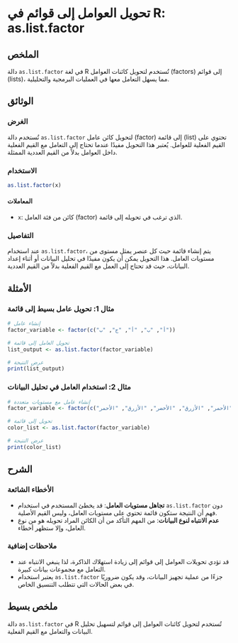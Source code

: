 <!--
Meta Description: # تحويل العوامل إلى قوائم في R: as.list.factor ## الملخص دالة `as.list.factor` في لغة R تُستخدم لتحويل كائنات العوامل (factors) إلى قوائم (lists)، مما...
Meta Keywords: factor, إلى, list, قائمة, القيم
-->

# تحويل العوامل إلى قوائم في R: as.list.factor

## الملخص
دالة `as.list.factor` في لغة R تُستخدم لتحويل كائنات العوامل (factors) إلى قوائم (lists)، مما يسهل التعامل معها في العمليات البرمجية والتحليلية.

## الوثائق
### الغرض
تُستخدم دالة `as.list.factor` لتحويل كائن عامل (factor) إلى قائمة (list) تحتوي على القيم الفعلية للعوامل. يُعتبر هذا التحويل مفيدًا عندما تحتاج إلى التعامل مع القيم الفعلية داخل العوامل بدلاً من القيم العددية الممثلة.

### الاستخدام
```R
as.list.factor(x)
```
#### المعاملات
- `x`: كائن من فئة العامل (factor) الذي ترغب في تحويله إلى قائمة.

### التفاصيل
عند استخدام `as.list.factor`، يتم إنشاء قائمة حيث كل عنصر يمثل مستوى من مستويات العامل. هذا التحويل يمكن أن يكون مفيدًا في تحليل البيانات أو أثناء إعداد البيانات، حيث قد تحتاج إلى العمل مع القيم الفعلية بدلاً من القيم العددية.

## الأمثلة
### مثال 1: تحويل عامل بسيط إلى قائمة
```R
# إنشاء عامل
factor_variable <- factor(c("أ", "ب", "أ", "ج", "ب"))

# تحويل العامل إلى قائمة
list_output <- as.list.factor(factor_variable)

# عرض النتيجة
print(list_output)
```

### مثال 2: استخدام العامل في تحليل البيانات
```R
# إنشاء عامل مع مستويات متعددة
factor_variable <- factor(c("الأحمر", "الأزرق", "الأخضر", "الأزرق", "الأحمر"))

# تحويل إلى قائمة
color_list <- as.list.factor(factor_variable)

# عرض النتيجة
print(color_list)
```

## الشرح
### الأخطاء الشائعة
- **تجاهل مستويات العامل**: قد يخطئ المستخدم في استخدام `as.list.factor` دون فهم أن النتيجة ستكون قائمة تحتوي على مستويات العامل، وليس القيم الأصلية.
- **عدم الانتباه لنوع البيانات**: من المهم التأكد من أن الكائن المراد تحويله هو من نوع العامل، وإلا ستظهر أخطاء.

### ملاحظات إضافية
- قد تؤدي تحويلات العوامل إلى قوائم إلى زيادة استهلاك الذاكرة، لذا ينبغي الانتباه عند التعامل مع مجموعات بيانات كبيرة.
- يعتبر استخدام `as.list.factor` جزءًا من عملية تجهيز البيانات، وقد يكون ضروريًا في بعض الحالات التي تتطلب التنسيق الخاص.

## ملخص بسيط
دالة `as.list.factor` في R تُستخدم لتحويل كائنات العوامل إلى قوائم لتسهيل تحليل البيانات والتعامل مع القيم الفعلية.